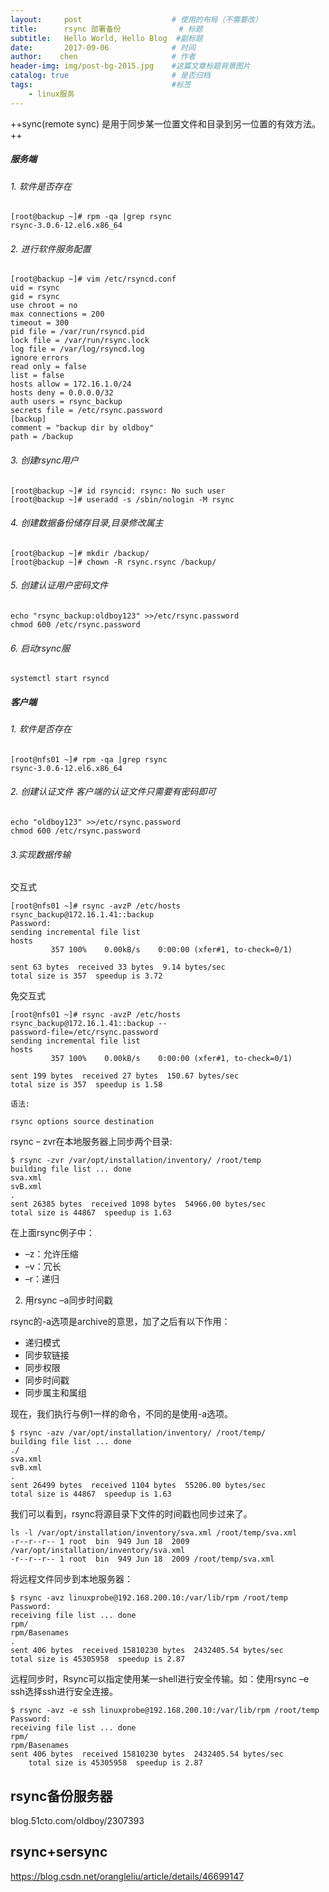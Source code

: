 ```yaml
---
layout:     post                    # 使用的布局（不需要改）
title:      rsync 部署备份             # 标题 
subtitle:   Hello World, Hello Blog  #副标题
date:       2017-09-06              # 时间
author:    chen                     # 作者
header-img: img/post-bg-2015.jpg    #这篇文章标题背景图片
catalog: true                       # 是否归档
tags:                               #标签
    - linux服务
---
```


++sync(remote sync) 是用于同步某一位置文件和目录到另一位置的有效方法。++

##### 服务端
###### 1.  软件是否存在

```
[root@backup ~]# rpm -qa |grep rsync
rsync-3.0.6-12.el6.x86_64
```

###### 2.  进行软件服务配置


```
[root@backup ~]# vim /etc/rsyncd.conf
uid = rsync
gid = rsync
use chroot = no
max connections = 200
timeout = 300
pid file = /var/run/rsyncd.pid
lock file = /var/run/rsync.lock
log file = /var/log/rsyncd.log
ignore errors
read only = false
list = false
hosts allow = 172.16.1.0/24
hosts deny = 0.0.0.0/32
auth users = rsync_backup
secrets file = /etc/rsync.password
[backup]
comment = "backup dir by oldboy"
path = /backup
```
###### 3. 创建rsync用户

```
[root@backup ~]# id rsyncid: rsync: No such user
[root@backup ~]# useradd -s /sbin/nologin -M rsync
```

###### 4. 创建数据备份储存目录,目录修改属主

```
[root@backup ~]# mkdir /backup/
[root@backup ~]# chown -R rsync.rsync /backup/
```

###### 5. 创建认证用户密码文件

```
echo "rsync_backup:oldboy123" >>/etc/rsync.password
chmod 600 /etc/rsync.password
```

###### 6. 启动rsync服

```
systemctl start rsyncd
```

##### 客户端

###### 1. 软件是否存在

```
[root@nfs01 ~]# rpm -qa |grep rsync
rsync-3.0.6-12.el6.x86_64
```

###### 2. 创建认证文件 客户端的认证文件只需要有密码即可

```
echo "oldboy123" >>/etc/rsync.password
chmod 600 /etc/rsync.password
```
###### 3.实现数据传输


交互式
```
[root@nfs01 ~]# rsync -avzP /etc/hosts rsync_backup@172.16.1.41::backup
Password:
sending incremental file list
hosts
         357 100%    0.00kB/s    0:00:00 (xfer#1, to-check=0/1) 

sent 63 bytes  received 33 bytes  9.14 bytes/sec
total size is 357  speedup is 3.72
```
免交互式

```
[root@nfs01 ~]# rsync -avzP /etc/hosts rsync_backup@172.16.1.41::backup --
password-file=/etc/rsync.password
sending incremental file list
hosts
         357 100%    0.00kB/s    0:00:00 (xfer#1, to-check=0/1) 

sent 199 bytes  received 27 bytes  150.67 bytes/sec
total size is 357  speedup is 1.58
```













```
语法:

rsync options source destination
```




rsync – zvr在本地服务器上同步两个目录:

    $ rsync -zvr /var/opt/installation/inventory/ /root/temp
    building file list ... done
    sva.xml
    svB.xml
    .
    sent 26385 bytes  received 1098 bytes  54966.00 bytes/sec
    total size is 44867  speedup is 1.63
    
在上面rsync例子中：
- –z：允许压缩
- –v：冗长
- –r：递归

2. 用rsync –a同步时间戳

rsync的-a选项是archive的意思，加了之后有以下作用：
-  递归模式
-  同步软链接
-  同步权限
-  同步时间戳
-  同步属主和属组


现在，我们执行与例1一样的命令，不同的是使用-a选项。

    $ rsync -azv /var/opt/installation/inventory/ /root/temp/
    building file list ... done
    ./
    sva.xml
    svB.xml
    .
    sent 26499 bytes  received 1104 bytes  55206.00 bytes/sec
    total size is 44867  speedup is 1.63

我们可以看到，rsync将源目录下文件的时间戳也同步过来了。


```
ls -l /var/opt/installation/inventory/sva.xml /root/temp/sva.xml
-r--r--r-- 1 root  bin  949 Jun 18  2009 /var/opt/installation/inventory/sva.xml
-r--r--r-- 1 root  bin  949 Jun 18  2009 /root/temp/sva.xml
```



将远程文件同步到本地服务器：

    $ rsync -avz linuxprobe@192.168.200.10:/var/lib/rpm /root/temp
    Password:
    receiving file list ... done
    rpm/
    rpm/Basenames
    .
    sent 406 bytes  received 15810230 bytes  2432405.54 bytes/sec
    total size is 45305958  speedup is 2.87
    
远程同步时，Rsync可以指定使用某一shell进行安全传输。如：使用rsync –e ssh选择ssh进行安全连接。

    $ rsync -avz -e ssh linuxprobe@192.168.200.10:/var/lib/rpm /root/temp
    Password:
    receiving file list ... done
    rpm/
    rpm/Basenames
    sent 406 bytes  received 15810230 bytes  2432405.54 bytes/sec
        total size is 45305958  speedup is 2.87
        
        


## rsync备份服务器 ##
blog.51cto.com/oldboy/2307393

    
    
  

    

rsync+sersync
-------------

https://blog.csdn.net/orangleliu/article/details/46699147


